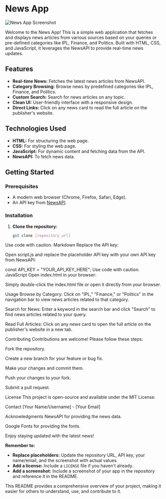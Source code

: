 # News App

![News App Screenshot](screenshot.png)  <!-- Replace screenshot.png with an actual screenshot -->

Welcome to the News App! This is a simple web application that fetches and displays news articles from various sources based on your queries or pre-defined categories like IPL, Finance, and Politics. Built with HTML, CSS, and JavaScript, it leverages the NewsAPI to provide real-time news updates.

## Features

- **Real-time News:** Fetches the latest news articles from NewsAPI.
- **Category Browsing:** Browse news by predefined categories like IPL, Finance, and Politics.
- **Custom Search:** Search for news articles on any topic.
- **Clean UI:** User-friendly interface with a responsive design.
- **Direct Links:** Click on any news card to read the full article on the publisher's website.

## Technologies Used

- **HTML:** For structuring the web page.
- **CSS:** For styling the web page.
- **JavaScript:** For dynamic content and fetching data from the API.
- **NewsAPI:** To fetch news data.

## Getting Started

### Prerequisites

- A modern web browser (Chrome, Firefox, Safari, Edge).
- An API key from [NewsAPI](https://newsapi.org/).

### Installation

1. **Clone the repository:**

   ```bash
   git clone [repository_url]
Use code with caution.
Markdown
Replace the API key:

Open script.js and replace the placeholder API key with your own API key from NewsAPI:

const API_KEY = "YOUR_API_KEY_HERE";
Use code with caution.
JavaScript
Open index.html in your browser:

Simply double-click the index.html file or open it directly from your browser.

Usage
Browse by Category: Click on "IPL," "Finance," or "Politics" in the navigation bar to view news articles related to that category.

Search for News: Enter a keyword in the search bar and click "Search" to find news articles related to your query.

Read Full Articles: Click on any news card to open the full article on the publisher's website in a new tab.

Contributing
Contributions are welcome! Please follow these steps:

Fork the repository.

Create a new branch for your feature or bug fix.

Make your changes and commit them.

Push your changes to your fork.

Submit a pull request.

License
This project is open-source and available under the MIT License. <!-- Replace LICENSE with an actual license file if you have one -->

Contact
[Your Name/Username] - [Your Email]

Acknowledgments
NewsAPI for providing the news data.

Google Fonts for providing the fonts.

Enjoy staying updated with the latest news!

**Remember to:**

* **Replace placeholders:** Update the repository URL, API key, your name/email, and the screenshot with actual values.
* **Add a license:** Include a `LICENSE` file if you haven't already.
* **Add a screenshot:** Include a screenshot of your app in the repository and reference it in the README.

This README provides a comprehensive overview of your project, making it easier for others to understand, use, and contribute to it.

